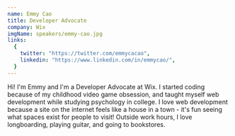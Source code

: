 ```yaml
---
name: Emmy Cao
title: Developer Advocate
company: Wix
imgName: speakers/emmy-cao.jpg
links:
  {
    twitter: "https://twitter.com/emmycacao",
    linkedin: "https://www.linkedin.com/in/emmycao/",
  }
---
```


Hi! I'm Emmy and I'm a Developer Advocate at Wix. I started coding because of my childhood video game obsession, and taught myself web development while studying psychology in college. I love web development because a site on the internet feels like a house in a town - it's fun seeing what spaces exist for people to visit! Outside work hours, I love longboarding, playing guitar, and going to bookstores.
